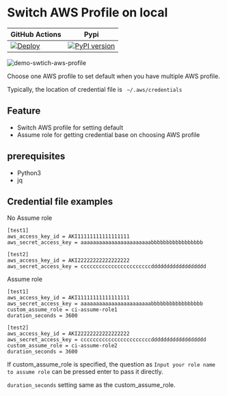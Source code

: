 # Switch AWS Profile on local

| GitHub Actions                                                                                                                                                                                |                                                      Pypi                                                       |
| --------------------------------------------------------------------------------------------------------------------------------------------------------------------------------------------- | :-------------------------------------------------------------------------------------------------------------: |
| [![Deploy](https://github.com/kimisme9386/cli-switch-aws-profile/actions/workflows/deploy.yml/badge.svg)](https://github.com/kimisme9386/cli-switch-aws-profile/actions/workflows/deploy.yml) | [![PyPI version](https://badge.fury.io/py/switch-aws-profile.svg)](https://badge.fury.io/py/switch-aws-profile) |

![demo-swtich-aws-profile](https://user-images.githubusercontent.com/7465652/125384155-0ebbff80-e3cb-11eb-893d-4bae4d252663.gif)

Choose one AWS profile to set default when you have multiple AWS profile.

Typically, the location of credential file is ` ~/.aws/credentials`

## Feature

- Switch AWS profile for setting default
- Assume role for getting credential base on choosing AWS profile

## prerequisites

- Python3
- jq

## Credential file examples

No Assume role

```
[test1]
aws_access_key_id = AKI11111111111111111
aws_secret_access_key = aaaaaaaaaaaaaaaaaaaaaaabbbbbbbbbbbbbbbbb

[test2]
aws_access_key_id = AKI22222222222222222
aws_secret_access_key = cccccccccccccccccccccccdddddddddddddddddd
```

Assume role

```
[test1]
aws_access_key_id = AKI11111111111111111
aws_secret_access_key = aaaaaaaaaaaaaaaaaaaaaaabbbbbbbbbbbbbbbbb
custom_assume_role = ci-assume-role1
duration_seconds = 3600

[test2]
aws_access_key_id = AKI22222222222222222
aws_secret_access_key = cccccccccccccccccccccccdddddddddddddddddd
custom_assume_role = ci-assume-role2
duration_seconds = 3600
```

If custom_assume_role is specified, the question as `Input your role name to assume role` can be pressed enter to pass it directly.

`duration_seconds` setting same as the custom_assume_role.
